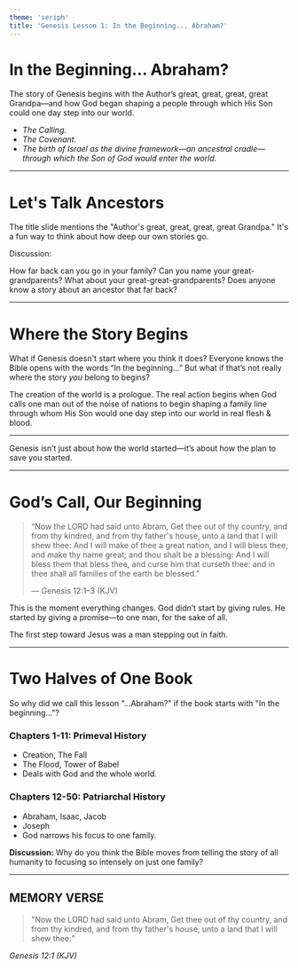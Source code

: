 ```yaml
---
theme: 'seriph'
title: 'Genesis Lesson 1: In the Beginning... Abraham?'
---
```


# In the Beginning… Abraham?

<div v-click="1" class="w-2/3 mx-auto mt-12 text-lg">
  The story of Genesis begins with the Author’s great, great, great, great Grandpa—and how God began shaping a people through which His Son could one day step into our world.
</div>

<ul class="w-2/3 mx-auto mt-8 text-lg text-left">
  <li v-click="2"><em>The Calling.</em></li>
  <li v-click="3"><em>The Covenant.</em></li>
  <li v-click="4"><em>The birth of Israel as the divine framework—an ancestral cradle—through which the Son of God would enter the world.</em></li>
</ul>

---

# Let's Talk Ancestors

<div class="w-2/3 mx-auto">
  <p class="text-lg">
    The title slide mentions the "Author's great, great, great, great Grandpa." It's a fun way to think about how deep our own stories go.
  </p>

  <div class="mt-10 p-6 bg-gray-500/10 rounded-xl text-lg">
    <p class="font-bold leading-tight">Discussion:</p>
    <p class="mt-2">
      How far back can you go in your family? Can you name your great-grandparents? What about your great-great-grandparents? Does anyone know a story about an ancestor that far back?
    </p>
  </div>

</div>

---

# Where the Story Begins

What if Genesis doesn't start where you think it does? Everyone knows the Bible opens with the words “In the beginning…” But what if that’s not really where the story *you* belong to begins?

<div v-click>
The creation of the world is a prologue. The real action begins when God calls one man out of the noise of nations to begin shaping a family line through whom His Son would one day step into our world in real flesh & blood.
</div>

<div v-click class="mt-12">
  <hr />
  <p class="text-2xl text-center text-blue-400 mt-4">
    Genesis isn’t just about how the world started—it’s about how the plan to save you started.
  </p>
</div>

---

# God’s Call, Our Beginning

> “Now the LORD had said unto Abram, Get thee out of thy country, and from thy kindred, and from thy father's house, unto a land that I will shew thee: And I will make of thee a great nation, and I will bless thee, and make thy name great; and thou shalt be a blessing: And I will bless them that bless thee, and curse him that curseth thee: and in thee shall all families of the earth be blessed.”
>
> <footer>— Genesis 12:1–3 (KJV)</footer>

This is the moment everything changes. God didn’t start by giving rules. He started by giving a promise—to one man, for the sake of all.

<div class="mt-8 font-bold text-2xl text-sky-300">
The first step toward Jesus was a man stepping out in faith.
</div>

---

# Two Halves of One Book

So why did we call this lesson "…Abraham?" if the book starts with "In the beginning…"?

<div class="grid grid-cols-2 gap-8 mt-4">

  <div v-click class="p-6 rounded-lg bg-gray-500/20">
    <h3 class="text-xl font-bold">Chapters 1-11: Primeval History</h3>
    <ul class="list-disc list-inside mt-2">
      <li>Creation, The Fall</li>
      <li>The Flood, Tower of Babel</li>
      <li class="text-blue-400">Deals with God and the whole world.</li>
    </ul>
  </div>

  <div v-click class="p-6 rounded-lg bg-gray-500/20">
    <h3 class="text-xl font-bold">Chapters 12-50: Patriarchal History</h3>
    <ul class="list-disc list-inside mt-2">
      <li>Abraham, Isaac, Jacob</li>
      <li>Joseph</li>
      <li class="text-blue-400">God narrows his focus to one family.</li>
    </ul>
  </div>

</div>

<div v-click class="mt-8">
  <p><strong>Discussion:</strong> Why do you think the Bible moves from telling the story of all humanity to focusing so intensely on just one family?</p>
</div>

---

<div class="w-3/4 mx-auto my-auto text-left">

  <h2 class="text-xl tracking-widest opacity-60 mb-4">
    MEMORY VERSE
  </h2>
  
  <blockquote class="text-5xl font-sans leading-tight pl-8 border-l-4 border-blue-400">
    "Now the LORD had said unto Abram, Get thee out of thy country, and from thy kindred, and from thy father's house, unto a land that I will shew thee:"
  </blockquote>

  <cite class="mt-6 block text-right text-xl opacity-70">
    Genesis 12:1 (KJV)
  </cite>
  
</div>
